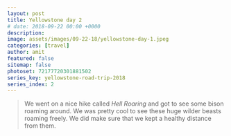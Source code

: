 ```yaml
---
layout: post
title: Yellowstone day 2
# date: 2018-09-22 00:00 +0000
description:
image: assets/images/09-22-18/yellowstone-day-1.jpeg
categories: [travel]
author: amit
featured: false
sitemap: false
photoset: 72177720301881502
series_key: yellowstone-road-trip-2018
series_index: 2
---
```


>We went on a nice hike called *Hell Roaring* and got to see some bison roaming around. We was pretty cool to see these huge wilder beasts roaming freely. We did make sure that we kept a healthy distance from them.